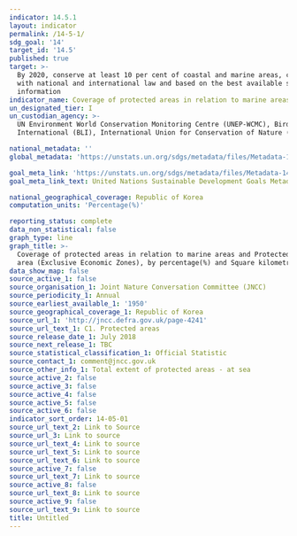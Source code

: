 ```yaml
---
indicator: 14.5.1
layout: indicator
permalink: /14-5-1/
sdg_goal: '14'
target_id: '14.5'
published: true
target: >-
  By 2020, conserve at least 10 per cent of coastal and marine areas, consistent
  with national and international law and based on the best available scientific
  information
indicator_name: Coverage of protected areas in relation to marine areas
un_designated_tier: I
un_custodian_agency: >-
  UN Environment World Conservation Monitoring Centre (UNEP-WCMC), BirdLife
  International (BLI), International Union for Conservation of Nature (IUCN)

national_metadata: ''
global_metadata: 'https://unstats.un.org/sdgs/metadata/files/Metadata-14-05-01.pdf'

goal_meta_link: 'https://unstats.un.org/sdgs/metadata/files/Metadata-14-05-01.pdf'
goal_meta_link_text: United Nations Sustainable Development Goals Metadata (PDF 293 KB)

national_geographical_coverage: Republic of Korea
computation_units: 'Percentage(%)'

reporting_status: complete
data_non_statistical: false
graph_type: line
graph_title: >-
  Coverage of protected areas in relation to marine areas and Protected marine
  area (Exclusive Economic Zones), by percentage(%) and Square kilometres
data_show_map: false
source_active_1: false
source_organisation_1: Joint Nature Conversation Committee (JNCC)
source_periodicity_1: Annual
source_earliest_available_1: '1950'
source_geographical_coverage_1: Republic of Korea
source_url_1: 'http://jncc.defra.gov.uk/page-4241'
source_url_text_1: C1. Protected areas
source_release_date_1: July 2018
source_next_release_1: TBC
source_statistical_classification_1: Official Statistic
source_contact_1: comment@jncc.gov.uk
source_other_info_1: Total extent of protected areas - at sea
source_active_2: false
source_active_3: false
source_active_4: false
source_active_5: false
source_active_6: false
indicator_sort_order: 14-05-01
source_url_text_2: Link to Source
source_url_3: Link to source
source_url_text_4: Link to source
source_url_text_5: Link to source
source_url_text_6: Link to source
source_active_7: false
source_url_text_7: Link to source
source_active_8: false
source_url_text_8: Link to source
source_active_9: false
source_url_text_9: Link to source
title: Untitled
---
```

